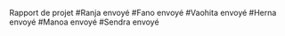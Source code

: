 Rapport de projet
#Ranja envoyé
#Fano envoyé
#Vaohita envoyé
#Herna  envoyé
#Manoa  envoyé
#Sendra envoyé

